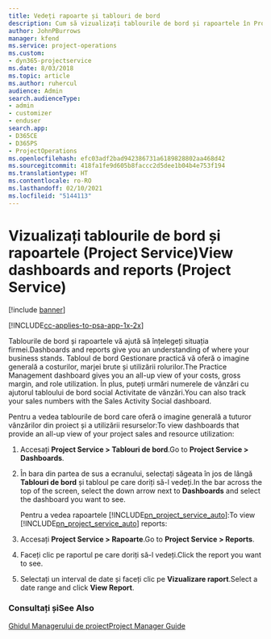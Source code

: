 ```yaml
---
title: Vedeți rapoarte și tablouri de bord
description: Cum să vizualizați tablourile de bord și rapoartele în Project Service
author: JohnPBurrows
manager: kfend
ms.service: project-operations
ms.custom:
- dyn365-projectservice
ms.date: 8/03/2018
ms.topic: article
ms.author: ruhercul
audience: Admin
search.audienceType:
- admin
- customizer
- enduser
search.app:
- D365CE
- D365PS
- ProjectOperations
ms.openlocfilehash: efc03adf2bad942386731a6189828802aa468d42
ms.sourcegitcommit: 418fa1fe9d605b8faccc2d5dee1b04b4e753f194
ms.translationtype: HT
ms.contentlocale: ro-RO
ms.lasthandoff: 02/10/2021
ms.locfileid: "5144113"
---
```

# <a name="view-dashboards-and-reports-project-service"></a><span data-ttu-id="df9e1-103">Vizualizați tablourile de bord și rapoartele (Project Service)</span><span class="sxs-lookup"><span data-stu-id="df9e1-103">View dashboards and reports (Project Service)</span></span>

[!include [banner](../includes/psa-now-project-operations.md)]

[!INCLUDE[cc-applies-to-psa-app-1x-2x](../includes/cc-applies-to-psa-app-1x-2x.md)]

<span data-ttu-id="df9e1-104">Tablourile de bord și rapoartele vă ajută să înțelegeți situația firmei.</span><span class="sxs-lookup"><span data-stu-id="df9e1-104">Dashboards and reports give you an understanding of where your business stands.</span></span> <span data-ttu-id="df9e1-105">Tabloul de bord Gestionare practică vă oferă o imagine generală a costurilor, marjei brute și utilizării rolurilor.</span><span class="sxs-lookup"><span data-stu-id="df9e1-105">The Practice Management dashboard gives you an all-up view of your costs, gross margin, and role utilization.</span></span> <span data-ttu-id="df9e1-106">În plus, puteți urmări numerele de vânzări cu ajutorul tabloului de bord social Activitate de vânzări.</span><span class="sxs-lookup"><span data-stu-id="df9e1-106">You can also track your sales numbers with the Sales Activity Social dashboard.</span></span>  
  
 <span data-ttu-id="df9e1-107">Pentru a vedea tablourile de bord care oferă o imagine generală a tuturor vânzărilor din proiect și a utilizării resurselor:</span><span class="sxs-lookup"><span data-stu-id="df9e1-107">To view dashboards that provide an all-up view of your project sales and resource utilization:</span></span>  
  
1. <span data-ttu-id="df9e1-108">Accesați **Project Service > Tablouri de bord**.</span><span class="sxs-lookup"><span data-stu-id="df9e1-108">Go to **Project Service > Dashboards**.</span></span>  
  
2. <span data-ttu-id="df9e1-109">În bara din partea de sus a ecranului, selectați săgeata în jos de lângă **Tablouri de bord** și tabloul pe care doriți să-l vedeți.</span><span class="sxs-lookup"><span data-stu-id="df9e1-109">In the bar across the top of the screen, select the down arrow next to **Dashboards** and select the dashboard you want to see.</span></span>  
  
   <span data-ttu-id="df9e1-110">Pentru a vedea rapoartele [!INCLUDE[pn_project_service_auto](../includes/pn-project-service-auto.md)]:</span><span class="sxs-lookup"><span data-stu-id="df9e1-110">To view [!INCLUDE[pn_project_service_auto](../includes/pn-project-service-auto.md)] reports:</span></span>  
  
3. <span data-ttu-id="df9e1-111">Accesați **Project Service > Rapoarte**.</span><span class="sxs-lookup"><span data-stu-id="df9e1-111">Go to **Project Service > Reports**.</span></span>  
  
4. <span data-ttu-id="df9e1-112">Faceți clic pe raportul pe care doriți să-l vedeți.</span><span class="sxs-lookup"><span data-stu-id="df9e1-112">Click the report you want to see.</span></span>  
  
5. <span data-ttu-id="df9e1-113">Selectați un interval de date și faceți clic pe **Vizualizare raport**.</span><span class="sxs-lookup"><span data-stu-id="df9e1-113">Select a date range and click **View Report**.</span></span>  
  
### <a name="see-also"></a><span data-ttu-id="df9e1-114">Consultați și</span><span class="sxs-lookup"><span data-stu-id="df9e1-114">See Also</span></span>  
 [<span data-ttu-id="df9e1-115">Ghidul Managerului de proiect</span><span class="sxs-lookup"><span data-stu-id="df9e1-115">Project Manager Guide</span></span>](../psa/project-manager-guide.md)
